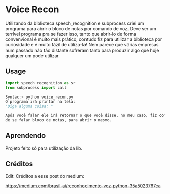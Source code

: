 # Voice Recon

Utilizando da biblioteca speech_recognition e subprocess criei um programa para abrir o bloco de notas por comando de voz. Deve ser um terrível programa pra se fazer isso, tanto que abrir-lo de forma convenvional é muito mais prático, contudo fiz para utilizar a biblioteca por curiosidade e é muito fázil de utiliza-la! Nem parece que várias empresas num passado não tão distante sofreram tanto para produzir algo que hoje qualquer um pode utilizar.

## Usage

```python
import speech_recognition as sr
from subprocess import call

Syntax:> python voice_recon.py
O programa irá printar na tela:
"Diga alguma coisa: "

Após você falar ele irá retornar o que você disse, no meu caso, fiz com o objetivo
de se falar bloco de notas, para abrir o mesmo.
```

## Aprendendo
Projeto feito só para utilização da lib.

## Créditos

Edit: Créditos a esse post do medium:

https://medium.com/brasil-ai/reconhecimento-voz-python-35a5023767ca
